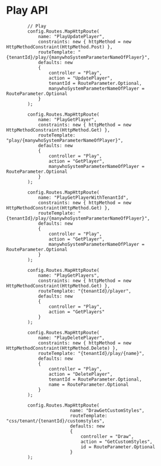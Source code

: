 # Play API

            // Play
            config.Routes.MapHttpRoute(
                name: "PlayUpdatePlayer",
                constraints: new { httpMethod = new HttpMethodConstraint(HttpMethod.Post) },
                routeTemplate: "{tenantId}/play/{manywhoSystemParameterNameOfPlayer}",
                defaults: new
                {
                    controller = "Play",
                    action = "UpdatePlayer",
                    tenantId = RouteParameter.Optional,
                    manywhoSystemParameterNameOfPlayer = RouteParameter.Optional
                }
            );

            config.Routes.MapHttpRoute(
                name: "PlayGetPlayer",
                constraints: new { httpMethod = new HttpMethodConstraint(HttpMethod.Get) },
                routeTemplate: "play/{manywhoSystemParameterNameOfPlayer}",
                defaults: new
                {
                    controller = "Play",
                    action = "GetPlayer",
                    manywhoSystemParameterNameOfPlayer = RouteParameter.Optional
                }
            );

            config.Routes.MapHttpRoute(
                name: "PlayGetPlayerWithTenantId",
                constraints: new { httpMethod = new HttpMethodConstraint(HttpMethod.Get) },
                routeTemplate: "{tenantId}/play/{manywhoSystemParameterNameOfPlayer}",
                defaults: new
                {
                    controller = "Play",
                    action = "GetPlayer",
                    manywhoSystemParameterNameOfPlayer = RouteParameter.Optional
                }
            );

            config.Routes.MapHttpRoute(
                name: "PlayGetPlayers",
                constraints: new { httpMethod = new HttpMethodConstraint(HttpMethod.Get) },
                routeTemplate: "{tenantId}/player",
                defaults: new
                {
                    controller = "Play",
                    action = "GetPlayers"
                }
            );

            config.Routes.MapHttpRoute(
                name: "PlayDeletePlayer",
                constraints: new { httpMethod = new HttpMethodConstraint(HttpMethod.Delete) },
                routeTemplate: "{tenantId}/play/{name}",
                defaults: new
                {
                    controller = "Play",
                    action = "DeletePlayer",
                    tenantId = RouteParameter.Optional,
                    name = RouteParameter.Optional
                }
            );

            config.Routes.MapHttpRoute(
                            name: "DrawGetCustomStyles",
                            routeTemplate: "css/tenant/{tenantId}/customstyles",
                            defaults: new
                            {
                                controller = "Draw",
                                action = "GetCustomStyles",
                                id = RouteParameter.Optional
                            }
            );
